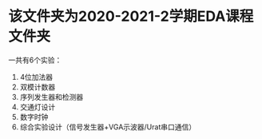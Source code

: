 # 该文件夹为2020-2021-2学期EDA课程文件夹

一共有6个实验：
1. 4位加法器
2. 双模计数器
3. 序列发生器和检测器
4. 交通灯设计
5. 数字时钟
6. 综合实验设计（信号发生器+VGA示波器/Urat串口通信）